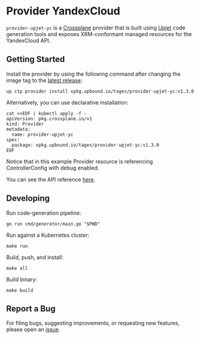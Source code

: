 # Provider YandexCloud

`provider-upjet-yc` is a [Crossplane](https://crossplane.io/) provider that
is built using [Upjet](https://github.com/crossplane/upjet) code
generation tools and exposes XRM-conformant managed resources for the
YandexCloud API.

## Getting Started

Install the provider by using the following command after changing the image tag
to the [latest release](https://marketplace.upbound.io/providers/tages/provider-upjet-yc):
```
up ctp provider install xpkg.upbound.io/tages/provider-upjet-yc:v1.3.0
```

Alternatively, you can use declarative installation:
```
cat <<EOF | kubectl apply -f -
apiVersion: pkg.crossplane.io/v1
kind: Provider
metadata:
  name: provider-upjet-yc
spec:
  package: xpkg.upbound.io/tages/provider-upjet-yc:v1.3.0
EOF
```

Notice that in this example Provider resource is referencing ControllerConfig with debug enabled.

You can see the API reference [here](https://doc.crds.dev/github.com/tagesjump/provider-upjet-yc).

## Developing

Run code-generation pipeline:
```console
go run cmd/generator/main.go "$PWD"
```

Run against a Kubernetes cluster:

```console
make run
```

Build, push, and install:

```console
make all
```

Build binary:

```console
make build
```

## Report a Bug

For filing bugs, suggesting improvements, or requesting new features, please
open an [issue](https://github.com/tagesjump/provider-upjet-yc/issues).
